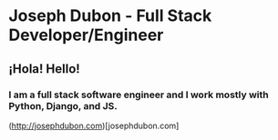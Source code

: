 # Joseph Dubon - Full Stack Developer/Engineer

## ¡Hola! Hello! 

### I am a full stack software engineer and I work mostly with Python, Django, and JS.
(http://josephdubon.com)[josephdubon.com]
